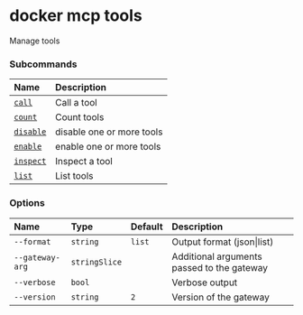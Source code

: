 # docker mcp tools

<!---MARKER_GEN_START-->
Manage tools

### Subcommands

| Name                              | Description               |
|:----------------------------------|:--------------------------|
| [`call`](mcp_tools_call.md)       | Call a tool               |
| [`count`](mcp_tools_count.md)     | Count tools               |
| [`disable`](mcp_tools_disable.md) | disable one or more tools |
| [`enable`](mcp_tools_enable.md)   | enable one or more tools  |
| [`inspect`](mcp_tools_inspect.md) | Inspect a tool            |
| [`list`](mcp_tools_list.md)       | List tools                |


### Options

| Name            | Type          | Default | Description                                |
|:----------------|:--------------|:--------|:-------------------------------------------|
| `--format`      | `string`      | `list`  | Output format (json\|list)                 |
| `--gateway-arg` | `stringSlice` |         | Additional arguments passed to the gateway |
| `--verbose`     | `bool`        |         | Verbose output                             |
| `--version`     | `string`      | `2`     | Version of the gateway                     |


<!---MARKER_GEN_END-->

